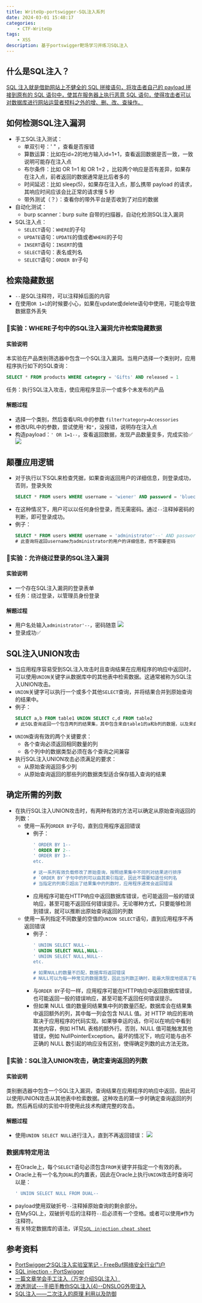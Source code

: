 ```yaml
---
title: WriteUp-portswigger-SQL注入系列
date: 2024-03-01 15:48:17
categories: 
    - CTF-WriteUp
tags: 
    - XSS
description: 基于portswigger靶场学习并练习SQL注入
---
```

<!--more-->


## 什么是SQL注入？

[SQL 注入就是借助网站上不健全的 SQL 拼接语句，将攻击者自己的 payload 拼接到原有的 SQL 语句中，使其在服务器上执行恶意 SQL 语句，使得攻击者可以对数据库进行网站运营者预料之外的增、删、改、查操作。](https://mp.weixin.qq.com/s/RTFrPLDiycU0nwZp4baiKQ)

## 如何检测SQL注入漏洞

- 手工SQL注入测试：
    - 单双引号：' " ，查看是否报错
    - 算数运算：比如在id=2的地方输入id=1+1，查看返回数据是否一致，一致说明可能存在注入点
    - 布尔条件：比如 OR 1=1 和 OR 1=2 ，比较两个响应是否有差异，如果存在注入点，前者返回的数据通常是比后者多的
    - 时间延迟：比如 sleep(5)，如果存在注入点，那么携带 payload 的请求，其响应时间应该会比正常的请求慢 5 秒
    - 带外测试（？）：查看你的带外平台是否收到了对应的数据
- 自动化测试：
  - burp scanner：burp suite 自带的扫描器，自动化检测SQL注入漏洞
- SQL注入点：
  - `SELECT`语句：`WHERE`的子句
  - `UPDATE`语句：`UPDATE`的值或者`WHERE`的子句
  - `INSERT`语句：`INSERT`的值
  - `SELECT`语句：表名或列名
  - `SELECT`语句：`ORDER BY`子句

## 检索隐藏数据

- `--`是SQL注释符，可以注释掉后面的内容
- 在使用`OR 1=1`的时候要小心，如果在update或delete语句中使用，可能会导致数据意外丢失

### 🧪实验：WHERE子句中的SQL注入漏洞允许检索隐藏数据

#### 实验说明

本实验在产品类别筛选器中包含一个SQL注入漏洞。当用户选择一个类别时，应用程序执行如下的SQL查询：

```sql
SELECT * FROM products WHERE category = 'Gifts' AND released = 1
```

任务：执行SQL注入攻击，使应用程序显示一个或多个未发布的产品

#### 解题过程

- 选择一个类别，然后查看URL中的参数
  `filter?category=Accessories`
- 修改URL中的参数，尝试使用`'`和`"`，没报错，说明存在注入点
- 构造payload：`' OR 1=1--`，查看返回数据，发现产品数量变多，完成实验✅
  ![](LAB1-1-注入成功.png)


## 颠覆应用逻辑

- 对于执行以下SQL来检查凭据，如果查询返回用户的详细信息，则登录成功，否则，登录失败
  ```sql
  SELECT * FROM users WHERE username = 'wiener' AND password = 'bluecheese'
  ```
- 在这种情况下，用户可以以任何身份登录，而无需密码。通过`--`注释掉密码的判断，即可登录成功。
- 例子：
  ```sql
  SELECT * FROM users WHERE username = 'administrator'--' AND password = ''
  # 此查询将返回username为administrator的用户的详细信息，而不需要密码
  ```

### 🧪实验：允许绕过登录的SQL注入漏洞

#### 实验说明

- 一个存在SQL注入漏洞的登录表单
- 任务：绕过登录，以管理员身份登录

#### 解题过程

- 用户名处输入`administrator'--`，密码随意
  ![](LAB2-1-payload.png)
- 登录成功✅

## SQL注入UNION攻击

- 当应用程序容易受到SQL注入攻击时且查询结果在应用程序的响应中返回时，可以使用`UNION`关键字从数据库中的其他表中检索数据。这通常被称为SQL注入UNION攻击。
- `UNION`关键字可以执行一个或多个其他`SELECT`查询，并将结果合并到原始查询的结果中。
- 例子：
  ```sql
  SELECT a,b FROM table1 UNION SELECT c,d FROM table2
  # 此SQL查询返回一个包含两列的结果集，其中包含来自table1的a和b列的数据，以及来自table2的c和d列的数据
  ```
- `UNION`查询有效的两个关键要求：
  - 各个查询必须返回相同数量的列
  - 各个列中的数据类型必须在各个查询之间兼容
- 执行SQL注入UNION攻击必须满足的要求：
  - 从原始查询返回多少列
  - 从原始查询返回的那些列的数据类型适合保存插入查询的结果


## 确定所需的列数

- 在执行SQL注入UNION攻击时，有两种有效的方法可以确定从原始查询返回的列数：
  - 使用一系列`ORDER BY`子句，直到应用程序返回错误
    - 例子：
        ```sql
        ' ORDER BY 1--
        ' ORDER BY 2--
        ' ORDER BY 3--
        etc.

        # 这一系列有效负载修改了原始查询，按照结果集中不同列对结果进行排序
        # `ORDER BY`子句中的列可以由其索引指定，因此不需要知道任何列名
        # 当指定的列索引超出了结果集中的列数时，应用程序通常会返回错误
        ```
    - 应用程序可能在HTTP响应中返回数据库错误，也可能返回一般的错误响应，甚至可能不返回任何错误提示。无论哪种方式，只要能够检测到错误，就可以推断出原始查询返回的列数
  - 使用一系列指定不同数量的空值的`UNION SELECT`语句，直到应用程序不再返回错误
    - 例子：
        ```sql
        ' UNION SELECT NULL--
        ' UNION SELECT NULL,NULL--
        ' UNION SELECT NULL,NULL--
        etc.

        # 如果NULL的数量不匹配，数据库将返回错误
        # NULL可以为每一种常见的数据类型，因此当列数正确时，能最大限度地提高了有效负载成功的机会
        ```
    - 与`ORDER BY`子句一样，应用程序可能在HTTP响应中返回数据库错误，也可能返回一般的错误响应，甚至可能不返回任何错误提示。
    - 但如果 NULL 值的数量同结果集中列的数量匹配，数据库会在结果集中返回额外的列，其中每一列会包含 NULL 值。对 HTTP 响应的影响取决于应用程序的代码实现。如果够幸运的话，你可以在响应中看到其他内容，例如 HTML 表格的额外行。否则，NULL 值可能触发其他错误，例如 NullPointerException。最坏的情况下，响应可能与由不正确的 NULL 数引起的响应没有区别，使得确定列数的此方法无效。

### 🧪实验：SQL注入UNION攻击，确定查询返回的列数

#### 实验说明

类别删选器中包含一个SQL注入漏洞，查询结果在应用程序的响应中返回，因此可以使用UNION攻击从其他表中检索数据。这种攻击的第一步时确定查询返回的列数。然后再后续的实验中将使用此技术构建完整的攻击。

#### 解题过程

- 使用`UNION SELECT NULL`进行注入，直到不再返回错误：
  ![](LAB3-1-注入成功.png)


### 数据库特定用法

- 在Oracle上，每个`SELECT`语句必须包含`FROM`关键字并指定一个有效的表。
- Oracle上有一个名为`DUAL`的内置表，因此在Oracle上执行`UNION`攻击时查询可以是：
    ```sql
    ' UNION SELECT NULL FROM DUAL--
    ```
- payload使用双破折号`--`注释掉原始查询的剩余部分。
- 在MySQL上，双破折号后的注释符`--`后必须有一个空格。或者可以使用`#`作为注释符。
- 有关特定数据库的语法，详见[`SQL injection cheat sheet`](https://portswigger.net/web-security/sql-injection/cheat-sheet)







## 参考资料

- [PortSwigger之SQL注入实验室笔记 - FreeBuf网络安全行业门户](https://www.freebuf.com/articles/web/287481.html)
- [SQL injection - PortSwigger](https://portswigger.net/web-security/learning-paths/sql-injection/sql-injection-retrieving-hidden-data/sql-injection/lab-retrieve-hidden-data)
- [一篇文章学会手工注入（万字介绍SQL注入）](https://mp.weixin.qq.com/s/RTFrPLDiycU0nwZp4baiKQ)
- [渗透测试---手把手教你SQL注入(4)--DNSLOG外带注入](https://blog.csdn.net/weixin_52796034/article/details/133746733)
- [SQL注入——二次注入的原理 利用以及防御](https://blog.csdn.net/kongzhian/article/details/110001836)


<!-- ## SQL注入学习

### 简介

[SQL 注入就是借助网站上不健全的 SQL 拼接语句，将攻击者自己的 payload 拼接到原有的 SQL 语句中，使其在服务器上执行恶意 SQL 语句，使得攻击者可以对数据库进行网站运营者预料之外的增、删、改、查操作。](https://mp.weixin.qq.com/s/RTFrPLDiycU0nwZp4baiKQ)


### 原理

[简单来说，造成SQL注入的原因就是由于应用程序在构造SQL查询语句时未正确过滤或转义用户输入的数据、或未使用预编译等方法，造成了攻击者构造的恶意语句被应用程序执行。](https://mp.weixin.qq.com/s/RTFrPLDiycU0nwZp4baiKQ)


### 危害

1. 脱库
2. 查询隐藏数据
3. 新增管理账户
4. getshell，获取服务器权限

> 脱库:本来是数据库领域的专用语，指从数据库中导出数据。而现在它被用来指网站遭到入侵后，黑客窃取数据库的行为。也就是网站被入侵以后数据库信息泄露了。


### 测试方法（简单）

| 测试方法 | 说明 |
| --- | --- |
| 单双引号 | ' " ，查看是否报错 |
| 算数运算 | 比如在id=2的地方输入id=1+1，查看返回数据是否一致，一致说明可能存在注入点 |
| 布尔条件 | 比如 OR 1=1 和 OR 1=2 ，比较两个响应是否有差异，如果存在注入点，前者返回的数据通常是比后者多的 |
| 时间延迟 | 比如 sleep(5)，如果存在注入点，那么携带 payload 的请求，其响应时间应该会比正常的请求慢 5 秒 |
| 带外测试（？） | 查看你的带外平台是否收到了对应的数据 |


### 修复方法

- 使用参数化查询或预编译语句
- 输入验证和过滤
- 最小化特权
- 使用ORM框架
- 避免动态拼接SQL语句
- 错误处理和日志记录


### 分类

- 基于攻击原理进行分类
| 分类 | 说明 |
| --- | --- |
| 报错注入 | 页面会返回报错信息，或把SQL语句直接返回在页面中。常用的函数有：ExtractValue、UpdateXml、concat |
| 联合注入 | 可以执行`UNICON SELECT`语句 |
| 延时注入 | 又叫时间型盲注，通过执行如 sleep(5) 之类的函数，使得存在漏洞的响应会明显慢于正常响应 |
| 布尔盲注 | 布尔盲注不会直接返回查询结果，而是通过应用程序的响应或行为差异来推断查询结果的真假 |
| 堆叠注入 | 简单地说就是使用`;`分号分隔两个SQL语句，在应用程序执行完原有语句之后，再执行我们的 payload |
| 二次注入 | [SQL注入——二次注入的原理 利用以及防御](https://blog.csdn.net/kongzhian/article/details/110001836) |
- 基于数据类型进行分类
  - 数字型
  - 字符型
  - 搜索型
- 基于提交方式进行分类
  - GET
  - POST
  - Cookie
  - Header

### 参考资料

- [一篇文章学会手工注入（万字介绍SQL注入）](https://mp.weixin.qq.com/s/RTFrPLDiycU0nwZp4baiKQ)
- [渗透测试---手把手教你SQL注入(4)--DNSLOG外带注入](https://blog.csdn.net/weixin_52796034/article/details/133746733)
- [SQL注入——二次注入的原理 利用以及防御](https://blog.csdn.net/kongzhian/article/details/110001836) -->

